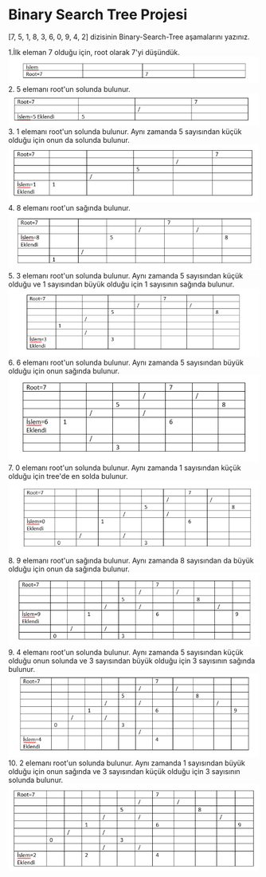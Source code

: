 # Binary Search Tree Projesi

[7, 5, 1, 8, 3, 6, 0, 9, 4, 2] dizisinin Binary-Search-Tree aşamalarını yazınız.

1.İlk eleman 7 olduğu için, root olarak 7'yi düşündük.
<img src="1.png" alt="Resim Yüklenemedi">
2. 5 elemanı root'un solunda bulunur.
<img src="2.png" alt="Resim Yüklenemedi">
3. 1 elemanı root'un solunda bulunur. Aynı zamanda 5 sayısından küçük olduğu için onun da solunda bulunur.
<img src="3.png" alt="Resim Yüklenemedi">
4. 8 elemanı root'un sağında bulunur.
<img src="4.png" alt="Resim Yüklenemedi">
5. 3 elemanı root'un solunda bulunur. Aynı zamanda 5 sayısından küçük olduğu ve 1 sayısından büyük olduğu için 1 sayısının sağında bulunur.
<img src="5.png" alt="Resim Yüklenemedi">
6. 6 elemanı root'un solunda bulunur. Aynı zamanda 5 sayısından büyük olduğu için onun sağında bulunur.
<img src="6.png" alt="Resim Yüklenemedi">
7. 0 elemanı root'un solunda bulunur. Aynı zamanda 1 sayısından küçük olduğu için tree'de en solda bulunur.
<img src="7.png" alt="Resim Yüklenemedi">
8. 9 elemanı root'un sağında bulunur. Aynı zamanda 8 sayısından da büyük olduğu için onun da sağında bulunur.
<img src="8.png" alt="Resim Yüklenemedi">
9. 4 elemanı root'un solunda bulunur. Aynı zamanda 5 sayısından küçük olduğu onun solunda ve 3 sayısından büyük olduğu için 3 sayısının sağında bulunur.
<img src="9.png" alt="Resim Yüklenemedi">
10. 2 elemanı root'un solunda bulunur. Aynı zamanda 1 sayısından büyük olduğu için onun sağında ve 3 sayısından küçük olduğu için 3 sayısının solunda bulunur.
![alt text](10.png)
